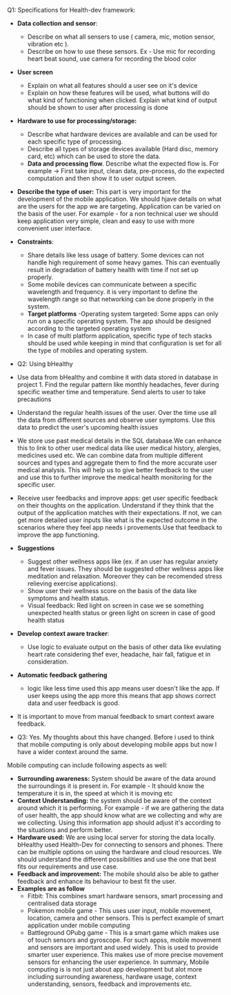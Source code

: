 Q1: Specifications for Health-dev framework:

- **Data collection and sensor**:
    - Describe on what all sensers to use ( camera, mic, motion sensor, vibration etc ).
    - Describe on how to use these sensors. Ex - Use mic for recording heart beat sound, use camera for recording the blood color
- **User screen** 
  - Explain on what all features should a user see on it's device 
  - Explain on how these features will be used, what buttons will do what kind of functioning when clicked. Explain what kind of output should be shown to user after processing is done
- **Hardware to use for processing/storage:** 
  -  Describe what hardware devices are available and can be used for each specific type of processing. 
  -  Describe all types of storage devices available (Hard disc, memory card, etc) which can be used to store the data.
  -  **Data and processing flow**. Describe what the expected flow is. For example -> First take input, clean data, pre-process, do the expected computation and then show it to user output screen.
-  **Describe the type of user:** This part is very important for the development of the mobile application. We should hjave details on what are the users for the app we are targeting. Application can be varied on the basis of the user. For example - for a non technical user we should keep application very simple, clean and easy to use with more convenient user interface.
- **Constraints**: 
  - Share details like less usage of battery. Some devices can not handle high requirement of some heavy games. This can eventually result in degradation of battery health with time if not set up properly.
  - Some mobile devices can communicate between a specific wavelength and frequency. it is very important to define the wavelength range so that networking can be done properly in the system.
  - **Target platforms**
    -Operating system targeted: Some apps can only run on a specific operating system. The app should be designed according to the targeted operating system
  - In case of multi platform application, specific type of tech stacks should be used while keeping in mind that configuration is set for all the type of mobiles and operating system.
- Q2: Using bHealthy
- Use data from bHealthy and combine it with data stored in database in project 1. Find the regular pattern like monthly headaches, fever during specific weather time and temperature. Send alerts to user to take precautions
-  Understand the regular health issues of the user. Over the time use all the data from different sources and observe user symptoms. Use this data to predict the user's upcoming health issues
-  We store use past medical details in the SQL database.We can enhance this to link to other user medical data like user medical history, alergies, medicines used etc. We can combine data from multiple different sources and types and aggregate them to find the more accurate user medical analysis. This will help us to give better feedback to the user and use this to further improve the medical health monitoring for the specific user.
-  Receive user feedbacks and improve apps: get user specific feedback on their thoughts on the application. Understand if they think that the output of the application matches with their expectations. If not, we can get more detailed user inputs like what is the expected outcome in the scenarios where they feel app needs i provements.Use that feedback to improve the  app functioning.
- **Suggestions**
  - Suggest other wellness apps like (ex. if an user has regular anxiety and fever issues. They should be suggested other wellness apps like meditation and relaxation. Moreover they can be recomended stress relieving exercise applications).
  - Show user their wellness score on the basis of the data like symptoms and health status. 
  - Visual feedback: Red light on screen in case we se something unexpected health status or green light on screen in case of good health status
- **Develop context aware tracker**:
  - Use logic to evaluate output on the basis of other data like evulating heart rate considering thef ever, headache, hair fall, fatigue et in consideration.
- **Automatic feedback gathering**
  - logic like less time used this app means user doesn't like the app. If user keeps using the app more this means that app shows correct data and user feedback is good. 
-  It is important to move from manual feedback to smart context aware feedback.

- Q3: Yes. My thoughts about this have changed. Before i used to think that mobile computing is only about developing mobile apps but now I have a wider context around the same.

Mobile computing can include following aspects as well:

-  **Surrounding awareness:** System should be aware of the data around the surroundings it is present in. For example - It should know the temperature it is in, the speed at which it is moving etc
-  **Context Understanding:** the system should be aware of the context around which it is performing. For example - if we are gathering the data of user health, the app should know what are we collecting and why are we collecting. Using this information app should adjust it's according to the situations and perform better.
-  **Hardware used:** We are using local server for storing the data locally. bHealthy used Health-Dev for connecting to sensors and phones. There can be multiple options on using the hardware and cloud resources. We should understand the different possibilities and use the one that best fits our requirements and use case.
-  **Feedback and improvement:** The mobile should also be able to gather feedback and enhance its behaviour to best fit the user.
- **Examples are as follow**
  - Fitbit: This combines smart hardware sensors, smart processing and centralised data storage
  - Pokemon mobile game - This uses user input, mobile movement, location, camera and other sensors. This is perfect example of smart application under mobile computing
  - Battleground OPubg game - This is a smart game which makes use of touch sensors and gyroscope. For such appss, mobile movement and sensors are important and used widely. This is used to provide smarter user experience. This makes use of more precise movement sensors for enhancing the user experience.
In summary, Mobile computing is is not just about app development but alot more including surrounding awareness, hardware usage, context understanding, sensors, feedback and improvements etc.